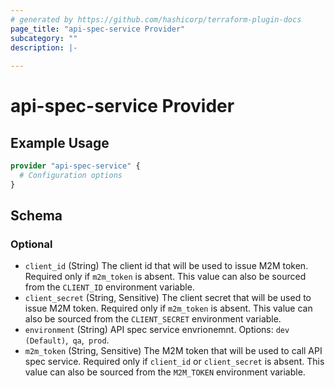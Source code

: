 ```yaml
---
# generated by https://github.com/hashicorp/terraform-plugin-docs
page_title: "api-spec-service Provider"
subcategory: ""
description: |-
  
---
```


# api-spec-service Provider



## Example Usage

```terraform
provider "api-spec-service" {
  # Configuration options
}
```

<!-- schema generated by tfplugindocs -->
## Schema

### Optional

- `client_id` (String) The client id that will be used to issue M2M token. 
						Required only if `m2m_token` is absent. 
						This value can also be sourced from the `CLIENT_ID` environment variable.
- `client_secret` (String, Sensitive) The client secret that will be used to issue M2M token. 
						Required only if `m2m_token` is absent.
						This value can also be sourced from the `CLIENT_SECRET` environment variable.
- `environment` (String) API spec service envrionemnt. Options: `dev (Default)`,` qa`,` prod`.
- `m2m_token` (String, Sensitive) The M2M token that will be used to call API spec service. 
						Required only if `client_id` or `client_secret` is absent.
						This value can also be sourced from the `M2M_TOKEN` environment variable.
